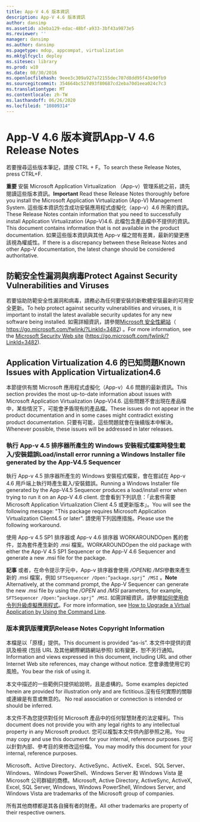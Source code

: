 ```yaml
---
title: App-V 4.6 版本資訊
description: App-V 4.6 版本資訊
author: dansimp
ms.assetid: a3eba129-edac-48bf-a933-3bf43a9873e5
ms.reviewer: ''
manager: dansimp
ms.author: dansimp
ms.pagetype: mdop, appcompat, virtualization
ms.mktglfcycl: deploy
ms.sitesec: library
ms.prod: w10
ms.date: 08/30/2016
ms.openlocfilehash: 9eee3c309a927a72155dec707d8dd95f43e90fb9
ms.sourcegitcommit: 354664bc527d93f80687cd2eba70d1eea024c7c3
ms.translationtype: MT
ms.contentlocale: zh-TW
ms.lasthandoff: 06/26/2020
ms.locfileid: "10809314"
---
```

# <span data-ttu-id="950c8-103">App-V 4.6 版本資訊</span><span class="sxs-lookup"><span data-stu-id="950c8-103">App-V 4.6 Release Notes</span></span>


<span data-ttu-id="950c8-104">若要搜尋這些版本筆記，請按 CTRL + F。</span><span class="sxs-lookup"><span data-stu-id="950c8-104">To search these Release Notes, press CTRL+F.</span></span>

<span data-ttu-id="950c8-105">**重要** 安裝 Microsoft Application Virtualization （App-v）管理系統之前，請先閱讀這些版本資訊。</span><span class="sxs-lookup"><span data-stu-id="950c8-105">**Important** Read these Release Notes thoroughly before you install the Microsoft Application Virtualization (App-V) Management System.</span></span> <span data-ttu-id="950c8-106">這些版本資訊包含成功安裝應用程式虛擬化（app-v）4.6 所需的資訊。</span><span class="sxs-lookup"><span data-stu-id="950c8-106">These Release Notes contain information that you need to successfully install Application Virtualization (App-V)4.6.</span></span> <span data-ttu-id="950c8-107">此檔包含產品檔中不提供的資訊。</span><span class="sxs-lookup"><span data-stu-id="950c8-107">This document contains information that is not available in the product documentation.</span></span> <span data-ttu-id="950c8-108">如果這些版本資訊與其他 App-v 檔之間有差異，最新的變更應該視為權威性。</span><span class="sxs-lookup"><span data-stu-id="950c8-108">If there is a discrepancy between these Release Notes and other App-V documentation, the latest change should be considered authoritative.</span></span>

 

## <span data-ttu-id="950c8-109">防範安全性漏洞與病毒</span><span class="sxs-lookup"><span data-stu-id="950c8-109">Protect Against Security Vulnerabilities and Viruses</span></span>


<span data-ttu-id="950c8-110">若要協助防範安全性漏洞和病毒，請務必為任何要安裝的新軟體安裝最新的可用安全更新。</span><span class="sxs-lookup"><span data-stu-id="950c8-110">To help protect against security vulnerabilities and viruses, it is important to install the latest available security updates for any new software being installed.</span></span> <span data-ttu-id="950c8-111">如需詳細資訊，請參閱[Microsoft 安全性網站](https://go.microsoft.com/fwlink/?LinkId=3482)（ https://go.microsoft.com/fwlink/?LinkId=3482) 。</span><span class="sxs-lookup"><span data-stu-id="950c8-111">For more information, see the [Microsoft Security Web site](https://go.microsoft.com/fwlink/?LinkId=3482) (https://go.microsoft.com/fwlink/?LinkId=3482).</span></span>

## <span data-ttu-id="950c8-112">Application Virtualization 4.6 的已知問題</span><span class="sxs-lookup"><span data-stu-id="950c8-112">Known Issues with Application Virtualization4.6</span></span>


<span data-ttu-id="950c8-113">本節提供有關 Microsoft 應用程式虛擬化（App-v）4.6 問題的最新資訊。</span><span class="sxs-lookup"><span data-stu-id="950c8-113">This section provides the most up-to-date information about issues with Microsoft Application Virtualization (App-V)4.6.</span></span> <span data-ttu-id="950c8-114">這些問題不會出現在產品檔中，某些情況下，可能會矛盾現有的產品檔。</span><span class="sxs-lookup"><span data-stu-id="950c8-114">These issues do not appear in the product documentation and in some cases might contradict existing product documentation.</span></span> <span data-ttu-id="950c8-115">只要有可能，這些問題就會在後續版本中解決。</span><span class="sxs-lookup"><span data-stu-id="950c8-115">Whenever possible, these issues will be addressed in later releases.</span></span>

### <span data-ttu-id="950c8-116">執行 App-v 4.5 排序器所產生的 Windows 安裝程式檔案時發生載入/安裝錯誤</span><span class="sxs-lookup"><span data-stu-id="950c8-116">Load/install error running a Windows Installer file generated by the App-V4.5 Sequencer</span></span>

<span data-ttu-id="950c8-117">執行 App-v 4.5 排序器所產生的 Windows 安裝程式檔案，會在嘗試在 App-v 4.6 用戶端上執行時產生載入/安裝錯誤。</span><span class="sxs-lookup"><span data-stu-id="950c8-117">Running a Windows Installer file generated by the App-V4.5 Sequencer produces a load/install error when trying to run it on an App-V 4.6 client.</span></span> <span data-ttu-id="950c8-118">您會看到下列訊息：「此套件需要 Microsoft Application Virtualization Client 4.5 或更新版本」。</span><span class="sxs-lookup"><span data-stu-id="950c8-118">You will see the following message: "This package requires Microsoft Application Virtualization Client4.5 or later".</span></span> <span data-ttu-id="950c8-119">請使用下列因應措施。</span><span class="sxs-lookup"><span data-stu-id="950c8-119">Please use the following workaround.</span></span>

<span data-ttu-id="950c8-120">使用 App-v 4.5 SP1 排序器或 App-v 4.6 排序器 WORKAROUNDOpen 舊的套件，並為套件產生新的 .msi 檔案。</span><span class="sxs-lookup"><span data-stu-id="950c8-120">WORKAROUNDOpen the old package with either the App-V 4.5 SP1 Sequencer or the App-V 4.6 Sequencer and generate a new .msi file for the package.</span></span>

<span data-ttu-id="950c8-121">**記事** 或者，在命令提示字元中，App-v 排序器會使用 */OPEN*和 */MSI*參數來產生新的 .msi 檔案，例如 `SFTSequencer /Open:”package.sprj” /MSI` 。</span><span class="sxs-lookup"><span data-stu-id="950c8-121">**Note** Alternatively, at the command prompt, the App-V Sequencer can generate the new .msi file by using the */OPEN* and */MSI* parameters, for example, `SFTSequencer /Open:”package.sprj” /MSI`.</span></span> <span data-ttu-id="950c8-122">如需詳細資訊，請參閱[如何使用命令列升級虛擬應用程式](how-to-upgrade-a-virtual-application-by-using-the-command-line.md)。</span><span class="sxs-lookup"><span data-stu-id="950c8-122">For more information, see [How to Upgrade a Virtual Application by Using the Command Line](how-to-upgrade-a-virtual-application-by-using-the-command-line.md).</span></span>

 

### <span data-ttu-id="950c8-123">版本資訊版權資訊</span><span class="sxs-lookup"><span data-stu-id="950c8-123">Release Notes Copyright Information</span></span>

<span data-ttu-id="950c8-124">本檔是以「原樣」提供。</span><span class="sxs-lookup"><span data-stu-id="950c8-124">This document is provided “as-is”.</span></span> <span data-ttu-id="950c8-125">本文件中提供的資訊及檢視 (包括 URL 及其他網際網路網站參照) 如有變更，恕不另行通知。</span><span class="sxs-lookup"><span data-stu-id="950c8-125">Information and views expressed in this document, including URL and other Internet Web site references, may change without notice.</span></span> <span data-ttu-id="950c8-126">您會承擔使用它的風險。</span><span class="sxs-lookup"><span data-stu-id="950c8-126">You bear the risk of using it.</span></span>

<span data-ttu-id="950c8-127">本文中描述的一些範例只提供給說明，且是虛構的。</span><span class="sxs-lookup"><span data-stu-id="950c8-127">Some examples depicted herein are provided for illustration only and are fictitious.</span></span><span data-ttu-id="950c8-128">沒有任何實際的關聯或連線是有意或無意的。</span><span class="sxs-lookup"><span data-stu-id="950c8-128"> No real association or connection is intended or should be inferred.</span></span>

<span data-ttu-id="950c8-129">本文件不為您提供對任何 Microsoft 產品中的任何智慧財產的法定權利。</span><span class="sxs-lookup"><span data-stu-id="950c8-129">This document does not provide you with any legal rights to any intellectual property in any Microsoft product.</span></span> <span data-ttu-id="950c8-130">您可以複製本文件供內部參照之用。</span><span class="sxs-lookup"><span data-stu-id="950c8-130">You may copy and use this document for your internal, reference purposes.</span></span> <span data-ttu-id="950c8-131">您可以針對內部、參考目的來修改這份檔。</span><span class="sxs-lookup"><span data-stu-id="950c8-131">You may modify this document for your internal, reference purposes.</span></span>



<span data-ttu-id="950c8-132">Microsoft、Active Directory、ActiveSync、ActiveX、Excel、SQL Server、Windows、Windows PowerShell、Windows Server 和 Windows Vista 是 Microsoft 公司群組的商標。</span><span class="sxs-lookup"><span data-stu-id="950c8-132">Microsoft, Active Directory, ActiveSync, ActiveX, Excel, SQL Server, Windows, Windows PowerShell, Windows Server, and Windows Vista are trademarks of the Microsoft group of companies.</span></span>

<span data-ttu-id="950c8-133">所有其他商標都是其各自擁有者的財產。</span><span class="sxs-lookup"><span data-stu-id="950c8-133">All other trademarks are property of their respective owners.</span></span>

 

 





